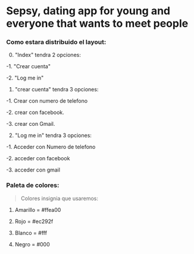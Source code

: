 # Sepsy, dating app for young and everyone that wants to meet people 


### Como estara distribuido el layout: 


0. "Index" tendra 2 opciones:

  -1. "Crear cuenta" 

  -2. "Log me in"


1. "crear cuenta" tendra 3 opciones: 

  -1. Crear con numero de telefono

  -2. crear con facebook. 

  -3. crear con Gmail. 


2. "Log me in" tendra 3 opciones: 

  -1. Acceder con Numero de telefono

  -2. acceder con facebook 

  -3. acceder con gmail 

### Paleta de colores: 

> Colores insignia que usaremos:

1. Amarillo = #ffea00

2. Rojo = #ec292f

3. Blanco = #fff

4. Negro = #000